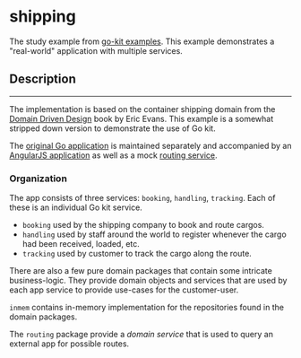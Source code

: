 # shipping

The study example from [go-kit examples](https://github.com/go-kit/examples). This example demonstrates a "real-world" application with multiple services.

## Description

---

The implementation is based on the container shipping domain from the [Domain Driven Design](https://www.amazon.com/Domain-Driven-Design-Tackling-Complexity-Software/dp/0321125215) book by Eric Evans. This example is a somewhat stripped down version to demonstrate the use of Go kit.

The [original Go application](https://github.com/marcusolsson/goddd) is maintained separately and accompanied by an [AngularJS application](https://github.com/marcusolsson/dddelivery-angularjs) as well as a mock [routing service](https://github.com/marcusolsson/pathfinder).

### Organization

The app consists of three services: `booking`, `handling`, `tracking`. Each of these is an individual Go kit service.

- `booking` used by the shipping company to book and route cargos.
- `handling` used by staff around the world to register whenever the cargo had been received, loaded, etc.
- `tracking` used by customer to track the cargo along the route.

There are also a few pure domain packages that contain some intricate business-logic.
They provide domain objects and services that are used by each app service to provide use-cases for the customer-user.

`inmem` contains in-memory implementation for the repositories found in the domain packages.

The `routing` package provide a *domain service* that is used to query an external app for possible routes.